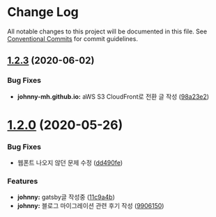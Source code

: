 # Change Log

All notable changes to this project will be documented in this file.
See [Conventional Commits](https://conventionalcommits.org) for commit guidelines.

## [1.2.3](https://github.com/johnny-mh/blog/compare/v1.2.2...v1.2.3) (2020-06-02)


### Bug Fixes

* **johnny-mh.github.io:** aWS S3 CloudFront로 전환 글 작성 ([98a23e2](https://github.com/johnny-mh/blog/commit/98a23e2439464bfcb2bb0ec33fe2b0006fe9de0e))





# [1.2.0](https://github.com/johnny-mh/blog/compare/v1.0.0...v1.2.0) (2020-05-26)


### Bug Fixes

* 웹폰트 나오지 않던 문제 수정 ([dd490fe](https://github.com/johnny-mh/blog/commit/dd490febe7cd704223f3aa85e81f2ee4231e78b2))


### Features

* **johnny:** gatsby글 작성중 ([11c9a4b](https://github.com/johnny-mh/blog/commit/11c9a4b232293a6f5cf86e8eea8d860d1c1e67e6))
* **johnny:** 블로그 마이그레이션 관련 후기 작성 ([9906150](https://github.com/johnny-mh/blog/commit/99061509c4149eaaa36c03a79f98971c6e9bd9db))
